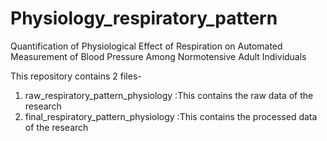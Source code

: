 # Physiology_respiratory_pattern
Quantification of Physiological Effect of Respiration on Automated Measurement of Blood Pressure Among Normotensive Adult Individuals

This repository contains 2 files-
1. raw_respiratory_pattern_physiology  :This contains the raw data of the research
2. final_respiratory_pattern_physiology  :This contains the processed data of the research
